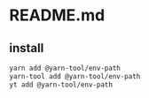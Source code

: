 # README.md

    

## install

```bash
yarn add @yarn-tool/env-path
yarn-tool add @yarn-tool/env-path
yt add @yarn-tool/env-path
```

